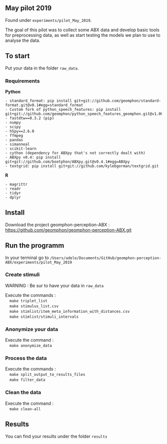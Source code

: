 ## May pilot 2019


Found under `experiments/pilot_May_2019`.

The goal of this pilot was to collect some ABX data and develop basic tools for preprocessing data, as well as start testing the models we plan to use to analyse the data.

## To start

Put your data in the folder `raw_data`. 

### Requirements

**Python**

```
- standard_format: pip install git+git://github.com/geomphon/standard-format.git@v0.1#egg=standard_format
- Custom fork of python_speech_features: pip install git+git://github.com/geomphon/python_speech_features_geomphon.git@v1.0GEOMPH#egg=python_speech_features
- fastdtw==0.3.2 (pip)
- numpy
- scipy
- h5py==2.6.0
- ffmpeg
- pandas
- simanneal
- scikit-learn
- cython (dependency for ABXpy that's not correctly dealt with)
- ABXpy v0.4: pip install git+git://github.com/bootphon/ABXpy.git@v0.4.1#egg=ABXpy
- textgrid: pip install git+git://github.com/kylebgorman/textgrid.git
```

**R**

```
- magrittr
- readr
- tidyr
- dplyr
```

## Install

Download the project geomphon-perception-ABX : https://github.com/geomphon/geomphon-perception-ABX.git

## Run the programm

In your terminal go to `/Users/adele/Documents/GitHub/geomphon-perception-ABX/experiments/pilot_May_2019`

### Create stimuli

WARNING : Be sur to have your data in `raw_data`   

Execute the commands :  
&emsp;`make triplet_list`  
&emsp;`make stimulus_list.csv`  
&emsp;`make stimlist/item_meta_information_with_distances.csv`  
&emsp;`make stimlist/stimuli_intervals`  
        
### Anonymize your data

Execute the command :  
&emsp;`make anonymize_data`
        
### Process the data

Execute the commands :  
&emsp;`make split_output_to_results_files`  
&emsp;`make filter_data`
        
### Clean the data

Execute the command :  
&emsp;`make clean-all`
        
## Results

You can find your results under the folder `results`
